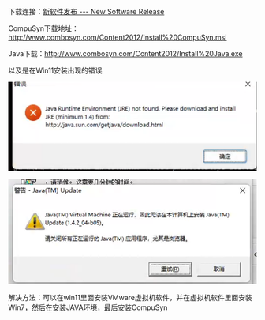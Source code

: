 

下载连接：[新软件发布 --- New Software Release](https://www.combosyn.com/register_process.php)

CompuSyn下载地址：http://www.combosyn.com/Content2012/Install%20CompuSyn.msi

 Java下载：http://www.combosyn.com/Content2012/Install%20Java.exe



以及是在Win11安装出现的错误



![image-20241203223110615](./images/Compusyn软件安装/image-20241203223110615.png)

![image-20241203223114136](./images/Compusyn软件安装/image-20241203223114136.png)

解决方法：可以在win11里面安装VMware虚拟机软件，并在虚拟机软件里面安装Win7，然后在安装JAVA环境，最后安装CompuSyn